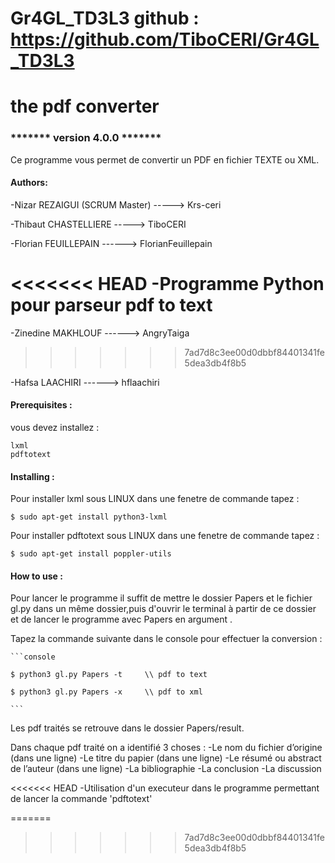 # Gr4GL_TD3L3 github : https://github.com/TiboCERI/Gr4GL_TD3L3
# the pdf converter 
### ******* version 4.0.0 *******
Ce programme vous permet de convertir un PDF en fichier TEXTE ou XML.
#### Authors:

-Nizar REZAIGUI (SCRUM Master) -----> Krs-ceri

-Thibaut CHASTELLIERE   -----> TiboCERI

-Florian FEUILLEPAIN  ------> FlorianFeuillepain

<<<<<<< HEAD
-Programme Python pour parseur pdf to text
=======
-Zinedine MAKHLOUF  ------> AngryTaiga
>>>>>>> 7ad7d8c3ee00d0dbbf84401341fe5dea3db4f8b5

-Hafsa LAACHIRI   ------> hflaachiri

#### Prerequisites :
vous devez installez :
```console
lxml
pdftotext
```
#### Installing :
Pour installer lxml sous LINUX dans une fenetre de commande tapez :
````console
$ sudo apt-get install python3-lxml

````
Pour installer pdftotext sous LINUX dans une fenetre de commande tapez :
````console
$ sudo apt-get install poppler-utils

````

#### How to use :
Pour lancer le programme il suffit de mettre le dossier Papers et le fichier gl.py dans un même dossier,puis d'ouvrir le terminal à partir de ce dossier et de lancer le programme avec Papers en argument .

Tapez la commande suivante dans le console pour effectuer la conversion :

    ```console

    $ python3 gl.py Papers -t     \\ pdf to text

    $ python3 gl.py Papers -x     \\ pdf to xml

    ```
   
Les pdf traités se retrouve dans le dossier Papers/result.

Dans chaque pdf traité on a identifié 3 choses : 
  -Le nom du fichier d’origine (dans une ligne)
  -Le titre du papier (dans une ligne)
  -Le résumé ou abstract de l’auteur (dans une ligne)
  -La bibliographie 
  -La conclusion
  -La discussion


<<<<<<< HEAD
-Utilisation d'un executeur dans le programme permettant de lancer la commande 'pdftotext'

=======
>>>>>>> 7ad7d8c3ee00d0dbbf84401341fe5dea3db4f8b5
